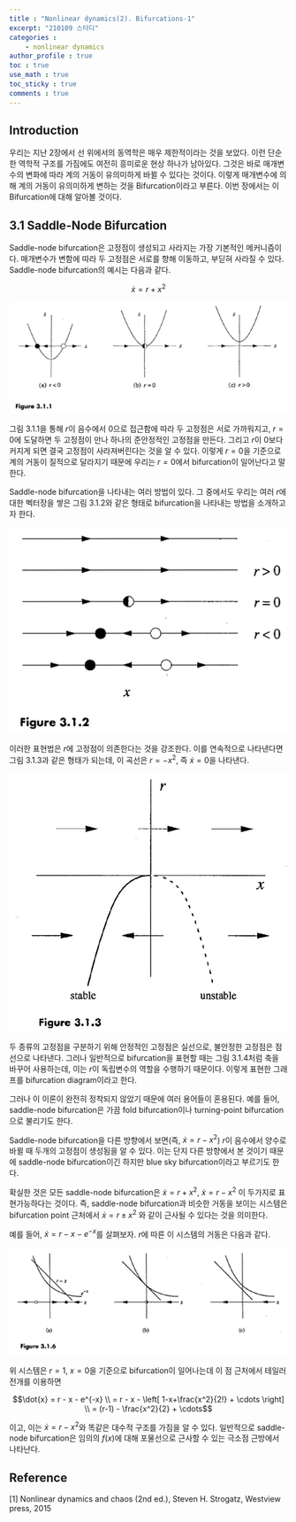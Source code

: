 ```yaml
---
title : "Nonlinear dynamics(2). Bifurcations-1"
excerpt: "210109 스터디"
categories :
    - nonlinear dynamics
author_profile : true
toc : true
use_math : true
toc_sticky : true
comments : true
---
```


## Introduction

우리는 지난 2장에서 선 위에서의 동역학은 매우 제한적이라는 것을 보았다. 이런 단순한 역학적 구조를 가짐에도 여전히 흥미로운 현상 하나가 남아있다. 그것은 바로 매개변수의 변화에 따라 계의 거동이 유의미하게 바뀔 수 있다는 것이다. 이렇게 매개변수에 의해 계의 거동이 유의미하게 변하는 것을 Bifurcation이라고 부른다. 이번 장에서는 이 Bifurcation에 대해 알아볼 것이다.

## 3.1 Saddle-Node Bifurcation

Saddle-node bifurcation은 고정점이 생성되고 사라지는 가장 기본적인 메커니즘이다. 매개변수가 변함에 따라 두 고정점은 서로를 향해 이동하고, 부딛혀 사라질 수 있다. Saddle-node bifurcation의 예시는 다음과 같다.

$$\dot{x} = r + x^2$$

![ex_screenshot](/assets/images/NLD/fig-3.1.1.jpg)

그림 3.1.1을 통해 $r$이 음수에서 $0$으로 접근함에 따라 두 고정점은 서로 가까워지고, $r=0$에 도달하면 두 고정점이 만나 하나의 준안정적인 고정점을 만든다. 그리고 $r$이 $0$보다 커지게 되면 결국 고정점이 사라져버린다는 것을 알 수 있다. 이렇게 $r=0$을 기준으로 계의 거동이 질적으로 달라지기 때문에 우리는 $r=0$에서 bifurcation이 일어난다고 말한다.

Saddle-node bifurcation을 나타내는 여러 방법이 있다. 그 중에서도 우리는 여러 $r$에 대한 벡터장을 쌓은 그림 3.1.2와 같은 형태로 bifurcation을 나타내는 방법을 소개하고자 한다.

![ex_screenshot](/assets/images/NLD/fig-3.1.2.jpg)

이러한 표현법은 $r$에 고정점이 의존한다는 것을 강조한다. 이를 연속적으로 나타낸다면 그림 3.1.3과 같은 형태가 되는데, 이 곡선은 $r=-x^2$, 즉 $\dot{x}=0$을 나타낸다.

![ex_screenshot](/assets/images/NLD/fig-3.1.3.jpg)

두 종류의 고정점을 구분하기 위해 안정적인 고정점은 실선으로, 불안정한 고정점은 점선으로 나타낸다. 그러나 일반적으로 bifurcation을 표현할 때는 그림 3.1.4처럼 축을 바꾸어 사용하는데, 이는 $r$이 독립변수의 역할을 수행하기 때문이다. 이렇게 표현한 그래프를 bifurcation diagram이라고 한다.

그러나 이 이론이 완전히 정착되지 않았기 때문에 여러 용어들이 혼용된다. 예를 들어, saddle-node bifurcation은 가끔 fold bifurcation이나 turning-point bifurcation으로 불리기도 한다.

Saddle-node bifurcation을 다른 방향에서 보면(즉, $\dot{x} = r-x^2$) $r$이 음수에서 양수로 바뀔 때 두개의 고정점이 생성됨을 알 수 있다. 이는 단지 다른 방향에서 본 것이기 때문에 saddle-node bifurcation이긴 하지만 blue sky bifurcation이라고 부르기도 한다.

확실한 것은 모든 saddle-node bifurcation은 $\dot{x} = r + x^2$, $\dot{x} = r - x^2$ 이 두가지로 표현가능하다는 것이다. 즉, saddle-node bifurcation과 비슷한 거동을 보이는 시스템은 bifurcation point 근처에서 $\dot{x} = r \pm x^2$ 와 같이 근사될 수 있다는 것을 의미한다.

예를 들어, $\dot{x} = r - x - e^{-x}$를 살펴보자. $r$에 따른 이 시스템의 거동은 다음과 같다.

![ex_screenshot](/assets/images/NLD/fig-3.1.6.jpg)

위 시스템은 $r = 1$, $x=0$을 기준으로 bifurcation이 일어나는데 이 점 근처에서 테일러 전개를 이용하면 

$$\dot{x} = r - x - e^{-x} \\ = r - x - \left[ 1-x+\frac{x^2}{2!} + \cdots \right] \\ = (r-1) - \frac{x^2}{2} + \cdots$$

이고, 이는 $\dot{x} = r - x^2$와 똑같은 대수적 구조를 가짐을 알 수 있다. 일반적으로 saddle-node bifurcation은 임의의 $f(x)$에 대해 포물선으로 근사할 수 있는 극소점 근방에서 나타난다.



## Reference

[1] Nonlinear dynamics and chaos (2nd ed.), Steven H. Strogatz, Westview press, 2015